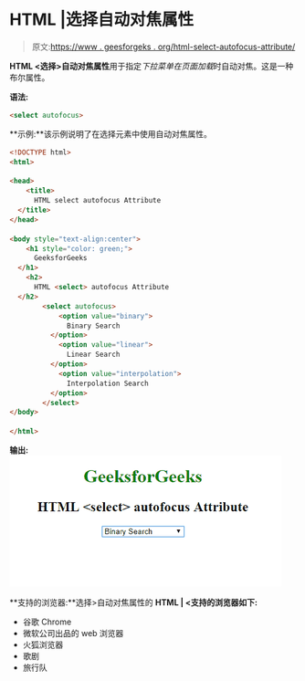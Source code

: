 # HTML |选择自动对焦属性

> 原文:[https://www . geesforgeks . org/html-select-autofocus-attribute/](https://www.geeksforgeeks.org/html-select-autofocus-attribute/)

**HTML <选择>自动对焦属性**用于指定*下拉菜单在页面加载*时自动对焦。这是一种布尔属性。

**语法:**

```html
<select autofocus>
```

**示例:**该示例说明了在选择元素中使用自动对焦属性。

```html
<!DOCTYPE html>
<html>

<head>
    <title>
      HTML select autofocus Attribute
  </title>
</head>

<body style="text-align:center">
    <h1 style="color: green;">
      GeeksforGeeks
  </h1>
    <h2>
      HTML <select> autofocus Attribute
  </h2>
        <select autofocus>
            <option value="binary">
              Binary Search
          </option>
            <option value="linear">
              Linear Search
          </option>
            <option value="interpolation">
              Interpolation Search
          </option>
        </select>
</body>

</html>
```

**输出:**
![](img/e23f2f50e3ffac9ce0fdafbcde9b2112.png)

**支持的浏览器:**选择>自动对焦属性的 **HTML | <支持的浏览器如下:**

*   谷歌 Chrome
*   微软公司出品的 web 浏览器
*   火狐浏览器
*   歌剧
*   旅行队